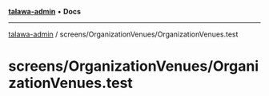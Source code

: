 [**talawa-admin**](../../../README.md) • **Docs**

***

[talawa-admin](../../../modules.md) / screens/OrganizationVenues/OrganizationVenues.test

# screens/OrganizationVenues/OrganizationVenues.test
